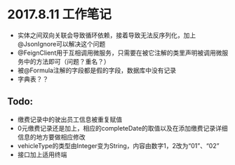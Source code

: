 2017.8.11 工作笔记
=

- 实体之间双向关联会导致循环依赖，接着导致无法反序列化，加上@JsonIgnore可以解决这个问题
- @FeignClient用于互相调用微服务，只需要在被它注解的类里声明被调用微服务中的方法即可（问题？重名？）
- 被@Formula注解的字段都是假的字段，数据库中没有记录
- 字典表？？


Todo:
- 
- 缴费记录中的驶出员工信息被重复赋值
- 0元缴费记录还是加上，相应的completeDate的取值以及在添加缴费记录详细信息的地方要做相应修改
- vehicleType的类型由Integer变为String，内容由数字1，2改为“01”、“02”
- 接口加上适用终端
